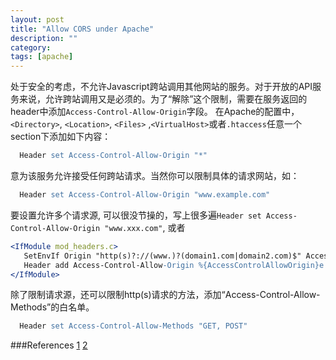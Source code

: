 ```yaml
---
layout: post
title: "Allow CORS under Apache"
description: ""
category:
tags: [apache]
---
```


处于安全的考虑，不允许Javascript跨站调用其他网站的服务。对于开放的API服务来说，允许跨站调用又是必须的。为了“解除”这个限制，需要在服务返回的header中添加`Access-Control-Allow-Origin`字段。
在Apache的配置中，`<Directory>`, `<Location>`, `<Files>` ,`<VirtualHost>`或者`.htaccess`任意一个section下添加如下内容：

```apache
  Header set Access-Control-Allow-Origin "*"
```
意为该服务允许接受任何跨站请求。当然你可以限制具体的请求网站，如：

```apache
  Header set Access-Control-Allow-Origin "www.example.com"
```
要设置允许多个请求源, 可以很没节操的，写上很多遍`Header set Access-Control-Allow-Origin "www.xxx.com"`, 或者

```apache
<IfModule mod_headers.c>
   SetEnvIf Origin "http(s)?://(www.)?(domain1.com|domain2.com)$" AccessControlAllowOrigin=$0$1
   Header add Access-Control-Allow-Origin %{AccessControlAllowOrigin}e env=AccessControlAllowOrigin
</IfModule>
```
除了限制请求源，还可以限制http(s)请求的方法，添加“Access-Control-Allow-Methods”的白名单。

```apache
  Header set Access-Control-Allow-Methods "GET, POST"
```

###References
[1](http://enable-cors.org/server_apache.html)
[2](http://twlidong.github.io/blog/2013/12/22/kua-yuan-zi-yuan-gong-xiang-cross-origin-resource-sharing-cors/)
